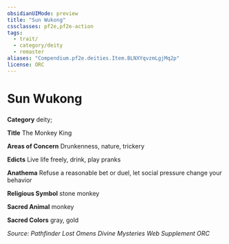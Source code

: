 ```yaml
---
obsidianUIMode: preview
title: "Sun Wukong"
cssclasses: pf2e,pf2e-action
tags:
  - trait/
  - category/deity
  - remaster
aliases: "Compendium.pf2e.deities.Item.BLNXYqvzmLgjMq2p"
license: ORC
---
```

# Sun Wukong

### 

**Category** deity; 




**Title** The Monkey King

**Areas of Concern** Drunkenness, nature, trickery

**Edicts** Live life freely, drink, play pranks

**Anathema** Refuse a reasonable bet or duel, let social pressure change your behavior

**Religious Symbol** stone monkey

**Sacred Animal** monkey

**Sacred Colors** gray, gold

*Source: Pathfinder Lost Omens Divine Mysteries Web Supplement*
*ORC*